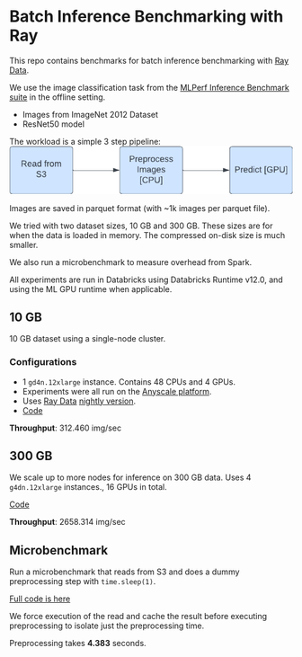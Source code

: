 # Batch Inference Benchmarking with Ray

This repo contains benchmarks for batch inference benchmarking with [Ray Data](https://docs.ray.io/en/latest/data/dataset.html).

We use the image classification task from the [MLPerf Inference Benchmark suite](https://arxiv.org/pdf/1911.02549.pdf) in the offline setting.
    
- Images from ImageNet 2012 Dataset
- ResNet50 model

The workload is a simple 3 step pipeline:
![Pipeline](../images/pipeline.png)

Images are saved in parquet format (with ~1k images per parquet file). 

We tried with two dataset sizes, 10 GB and 300 GB. These sizes are for when the data is loaded in memory. The compressed on-disk size is much smaller.

We also run a microbenchmark to measure overhead from Spark.

All experiments are run in Databricks using Databricks Runtime v12.0, and using the ML GPU runtime when applicable.

## 10 GB
10 GB dataset using a single-node cluster.

### Configurations
- 1 `gd4n.12xlarge` instance. Contains 48 CPUs and 4 GPUs.
- Experiments were all run on the [Anyscale platform](https://www.anyscale.com/).
- Uses [Ray Data](https://docs.ray.io/en/latest/data/dataset.html) [nightly version](https://docs.ray.io/en/latest/ray-overview/installation.html#daily-releases-nightlies). 
- [Code](ray/code/ray-10G.py)

**Throughput**: 312.460 img/sec

## 300 GB

We scale up to more nodes for inference on 300 GB data. Uses 4 `g4dn.12xlarge` instances., 16 GPUs in total. 

[Code](code/ray-300G.py)

**Throughput**: 2658.314 img/sec

## Microbenchmark
Run a microbenchmark that reads from S3 and does a dummy preprocessing step with `time.sleep(1)`.

[Full code is here](code/microbenchmark.py)

We force execution of the read and cache the result before executing preprocessing to isolate just the preprocessing time.

Preprocessing takes **4.383** seconds.



